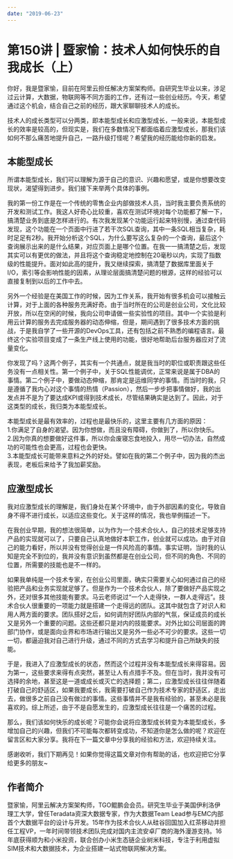 ```yaml
---
date: "2019-06-23"
---  
```

      
# 第150讲 | 暨家愉：技术人如何快乐的自我成长（上）
你好，我是暨家愉，目前在阿里云担任解决方案架构师。自研究生毕业以来，涉足过云计算，大数据，物联网等不同方面的工作，还有过一些创业经历。今天，希望通过这个机会，结合自己之前的经历，跟大家聊聊技术人的成长。

技术人的成长类型可以分两类，即本能型成长和应激型成长，一般来说，本能型成长的效率是较高的，但现实是，我们在多数情况下都面临着应激型成长，那我们该如何不那么痛苦地提升自己，一路升级打怪呢？希望我的经历能给你新的启发。

## 本能型成长

所谓本能型成长，我们可以理解为源于自己的意识、兴趣和愿望，或是你想要改变现状，渴望得到进步。我们接下来举两个具体的事例。

我的第一份工作是在一个传统的零售企业内部做技术人员，当时我主要负责系统的开发和测试工作。我这人好奇心比较重，喜欢在测试环境对每个功能都了解一下，搞清楚业务到底是怎样进行的。有次我发现某个功能运行起来特别慢，通过查代码发现，这个功能在一个页面中行进了若干次SQL查询，其中一条SQL相当复杂，耗时足足有2秒。我开始分析这个SQL，为什么要写这么复杂的一个查询，最后这个查询展示出来的是什么结果，对应页面上是哪个位置。在我一一搞清楚之后，发现其实可以有更优的做法，并且将这个查询稳定地控制在20毫秒以内，实现了指数级的性能提升。面对如此高的提升，我又继续探索，搞清楚了数据库里面关于I/O，索引等会影响性能的因素，从理论层面搞清楚问题的根源，这样的经验可以直接复制到以后的工作中去。

<!-- [[[read_end]]] -->

另外一个经验是在美国工作的时候，因为工作关系，我开始有很多机会可以接触云计算，对于上面的各种服务充满好奇。由于当时所在的公司是创业公司，文化比较开放，所以在空闲的时候，我向公司申请做一些实验性的项目。其中一个实验是利用云计算的服务去完成服务器的动态伸缩，但是，期间遇到了很多技术方面的挑战，于是我自学了一些开源的DevOps工具，还有包括之前不熟悉的编程语言。最终这个实验项目变成了一条生产线上使用的功能，很好地帮助后台服务器应对了流量变化。

你发现了吗？这两个例子，其实有一个共通点，就是我当时的职位或职责跟这些任务没有一点相关性。第一个例子中，关于SQL性能调优，正常来说是属于DBA的事情。第二个例子中，要做动态伸缩，那肯定是运维同学的事情。而当时的我，只是遵循了我内心对这个事情的热情（Passion），然后一步步把事情做好，我的出发点并不是为了要达成KPI或得到技术成长，尽管结果确实是达到了。因此，对于这类型的成长，我归类为本能型成长。

本能型成长是最有效率的，过程也是最快乐的，这里主要有几方面的原因：  
1.你满足了自身的渴望。因为你想做，而且没有障碍，你做到了，所以你快乐。  
2.因为你真的想要做好这件事，所以你会废寝忘食地投入，用尽一切办法，自然成功的可能性也会更高，过程也会更快。  
3.本能型成长可能带来意料之外的好处。譬如在我的第二个例子中，因为我的杰出表现，老板后来给予了我加薪奖励。

## 应激型成长

我对应激型成长的理解是，我们身处在某个环境中，由于外部因素的变化，导致自身不得不进行成长，以适应这些变化。关于这样的情况，我也举例描述一下。

在我创业早期，我的想法很简单，以为作为一个技术合伙人，自己的技术足够支持产品的实现就可以了，只要自己认真地做好本职工作，创业就可以成功。由于对自己的能力看好，所以并没有觉得创业是一件风险高的事情。事实证明，当时我的认知是完全不到位的，我并没有意识到虽然都是在创业公司，但不同的角色、不同的位置，所需要的技能也是不一样的。

如果我单纯是一个技术专家，在创业公司里面，确实只需要关心如何通过自己的经验把产品和业务实现就足够了。但是作为一个技术合伙人，除了要做好产品实现之外，还对很多其他技能有要求。马云老师说过“一个人走得快，一群人走得远”。技术合伙人很重要的一项能力就是搭建一个走得远的团队。这其中就包含了对识人和用人两方面的要求。团队搭好之后，如何调剂好团队内部的气氛，保证成员的成长又是另外一个重要的问题。这些还都只是对内的技能要求。对外比如公司层面的跨部门协作，或是面向业界和市场进行输出又是另外一些必不可少的要求。这些一切一切，都逼迫我对自己进行升级，通过不同的方式去学习和提升自己所缺失的技能。

于是，我进入了应激型成长的状态，然而这个过程并没有本能型成长来得容易。因为第一，这些要求来得有点突然，甚至让人有点措手不及。但在当时，我并没有可选择的余地，甚至这是一道或成长或灭亡的选择题；第二，应激型成长往往伴随着打破自己的舒适区，如果我要成长，我需要打破自己作为技术专家的舒适区，走出去，做很多之前自己没有做过的事情。这些事情并不是我有经验的，甚至未必是我喜欢的。综上所述，由于不是自愿发生的，应激型成长往往是一个痛苦的过程。

那么，我们该如何快乐的成长呢？可能你会说将应激型成长转变为本能型成长，多增加自己的兴趣，但我们不可能每次都转变成功，不知道你是怎么做的呢？欢迎在留言区和大家分享。我将在下一篇文章中分享我的经验和方法，欢迎持续关注。

感谢收听，我们下期再见！如果你觉得这篇文章对你有帮助的话，也欢迎把它分享给更多的朋友\~

## 作者简介

暨家愉，阿里云解决方案架构师，TGO鲲鹏会会员。研究生毕业于美国伊利洛伊理工大学，曾任Teradata资深大数据专家，作为大数据Team Lead参与EMC内部首个大数据平台的设计与开发。15年作为技术合伙人从硅谷回国加入红茶移动并担任工程VP，一年时间带领技术团队完成对国内主流安卓厂商的海外漫游支持。16年底获得顺为和小米投资，联合创办小米生态链企业树米科技，专注于利用虚拟SIM技术和大数据技术，为企业搭建一站式物联网解决方案。